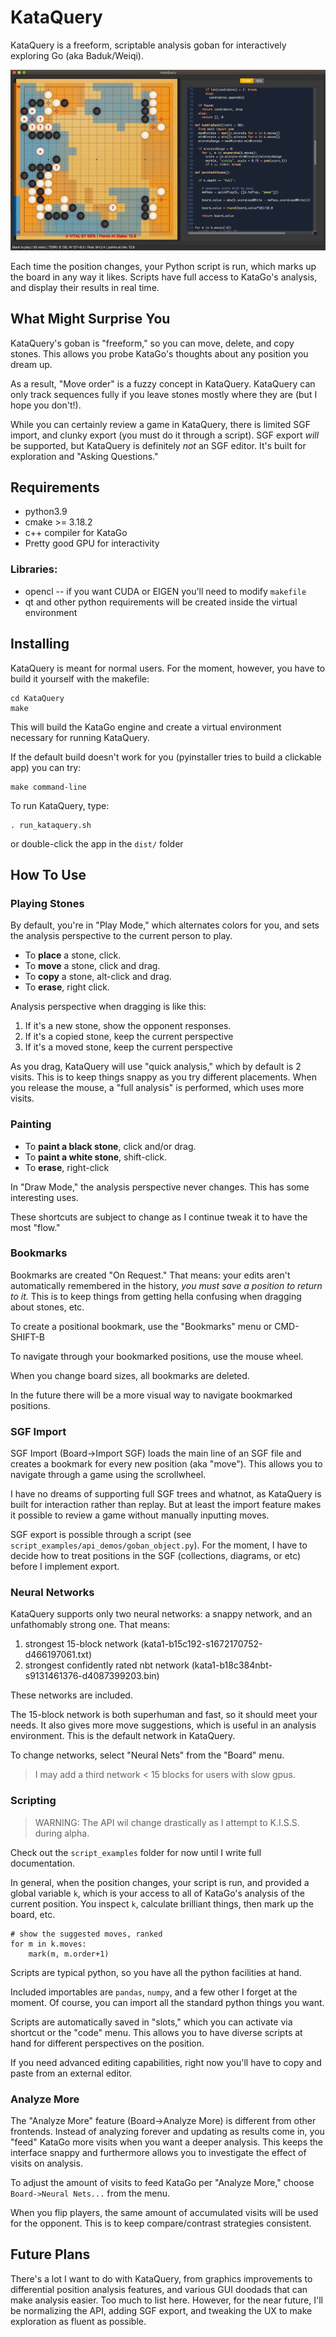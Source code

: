 # KataQuery

KataQuery is a freeform, scriptable analysis goban for interactively exploring Go (aka Baduk/Weiqi).

![Board Value Analysis in KataQuery](screenshots/kq_screenshot2.jpg)

Each time the position changes, your Python script is run, which marks up the board in any way it likes. Scripts have
full access to KataGo's analysis, and display their results in real time.

## What Might Surprise You

KataQuery's goban is "freeform," so you can move, delete, and copy stones. This allows you probe KataGo's thoughts about
any position you dream up.

As a result, "Move order" is a fuzzy concept in KataQuery. KataQuery can only track sequences fully if you leave stones
mostly where they are (but I hope you don't!).

While you can certainly review a game in KataQuery, there is limited SGF import, and clunky export (you must do it through a script). SGF export *will* be supported, but KataQuery is definitely *not* an SGF editor. It's built for exploration and "Asking Questions."

## Requirements

* python3.9
* cmake >= 3.18.2
* c++ compiler for KataGo
* Pretty good GPU for interactivity

### Libraries:

* opencl -- if you want CUDA or EIGEN you'll need to modify `makefile`
* qt and other python requirements will be created inside the virtual environment

## Installing

KataQuery is meant for normal users. For the moment, however, you have to build it yourself with the makefile:

```
cd KataQuery
make
```

This will build the KataGo engine and create a virtual environment necessary for running KataQuery.

If the default build doesn't work for you (pyinstaller tries to build a clickable app) you can try:

```
make command-line
```

To run KataQuery, type:

```
. run_kataquery.sh
```
or double-click the app in the `dist/` folder

## How To Use

### Playing Stones

By default, you're in "Play Mode," which alternates colors for you, and sets the analysis perspective to the current
person to play.

* To **place** a stone, click.
* To **move** a stone, click and drag.
* To **copy** a stone, alt-click and drag.
* To **erase**, right click.

Analysis perspective when dragging is like this:

1. If it's a new stone, show the opponent responses.
2. If it's a copied stone, keep the current perspective
3. If it's a moved stone, keep the current perspective

As you drag, KataQuery will use "quick analysis," which by default is 2 visits. This is to keep things snappy as you try
different placements. When you release the mouse, a "full analysis" is performed, which uses more visits.

### Painting

* To **paint a black stone**, click and/or drag.
* To **paint a white stone**, shift-click.
* To **erase**, right-click

In "Draw Mode," the analysis perspective never changes. This has some interesting uses.

These shortcuts are subject to change as I continue tweak it to have the most "flow."

### Bookmarks
Bookmarks are created "On Request." That means: your edits aren't automatically remembered in the history, *you must
save a position to return to it.* This is to keep things from getting hella confusing when dragging about stones, etc.

To create a positional bookmark, use the "Bookmarks" menu or CMD-SHIFT-B

To navigate through your bookmarked positions, use the mouse wheel.

When you change board sizes, all bookmarks are deleted.

In the future there will be a more visual way to navigate bookmarked positions.

### SGF Import
SGF Import (Board->Import SGF) loads the main line of an SGF file and creates a bookmark for every new position (aka "move"). This allows you to navigate through a game using the scrollwheel.

I have no dreams of supporting full SGF trees and whatnot, as KataQuery is built for interaction rather
than replay. But at least the import feature makes it possible to review a game without manually inputting moves.

SGF export is possible through a script (see `script_examples/api_demos/goban_object.py`). For the moment, I have to decide how to treat positions in the SGF (collections, diagrams, or etc) before I implement export.

### Neural Networks

KataQuery supports only two neural networks: a snappy network, and an unfathomably strong one. That means:

1. strongest 15-block network (kata1-b15c192-s1672170752-d466197061.txt)
2. strongest confidently rated nbt network (kata1-b18c384nbt-s9131461376-d4087399203.bin)

These networks are included.

The 15-block network is both superhuman and fast, so it should meet your needs. It also gives more move suggestions,
which is useful in an analysis environment. This is the default network in KataQuery.

To change networks, select "Neural Nets" from the "Board" menu.

> I may add a third network < 15 blocks for users with slow gpus.

### Scripting

> WARNING: The API wil change drastically as I attempt to K.I.S.S. during alpha.

Check out the `script_examples` folder for now until I write full documentation.

In general, when the position changes, your script is run, and provided a global variable `k`, which is your access to
all of KataGo's analysis of the current position. You inspect `k`, calculate brilliant things, then mark up the board,
etc.

```
# show the suggested moves, ranked
for m in k.moves:
    mark(m, m.order+1)
```

Scripts are typical python, so you have all the python facilities at hand.

Included importables are `pandas`, `numpy`, and a few other I forget at the moment. Of course, you can import all the
standard python things you want.

Scripts are automatically saved in "slots," which you can activate via shortcut or the "code" menu. This allows you to
have diverse scripts at hand for different perspectives on the position.

If you need advanced editing capabilities, right now you'll have to copy and paste from an external editor.

### Analyze More

The "Analyze More" feature (Board->Analyze More) is different from other frontends. Instead of analyzing forever and
updating as results come in, you "feed" KataGo more visits when you want a deeper analysis. This keeps the interface
snappy and furthermore allows you to investigate the effect of visits on analysis.

To adjust the amount of visits to feed KataGo per "Analyze More," choose `Board->Neural Nets...` from the menu.

When you flip players, the same amount of accumulated visits will be used for the opponent. This is to keep
compare/contrast strategies consistent.

## Future Plans

There's a lot I want to do with KataQuery, from graphics improvements to differential position analysis features, and
various GUI doodads that can make analysis easier. Too much to list here. However, for the near future, I'll be
normalizing the API, adding SGF export, and tweaking the UX to make exploration as fluent as possible.
